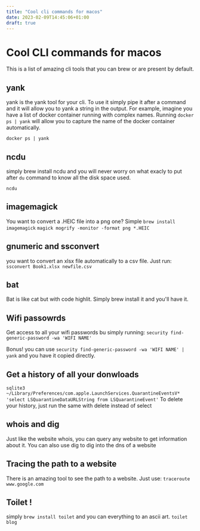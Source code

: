 ```yaml
---
title: "Cool cli commands for macos"
date: 2023-02-09T14:45:06+01:00
draft: true
---
```


# Cool CLI commands for macos
This is a list of amazing cli tools that you can brew or are present by default.

## yank
yank is the yank tool for your cli. To use it simply pipe it after a command and it will allow you to yank a string in the output.
For example, imagine you have a list of docker container running with complex names. Running `docker ps | yank` will allow you to capture the name of the docker container automatically.

`docker ps | yank`

## ncdu 
simply brew install ncdu and you will never worry on what exacly to put after `du` command to know all the disk space used.

`ncdu`

## imagemagick
You want to convert a .HEIC file into a png one? Simple 
`brew install imagemagick`
`magick mogrify -monitor -format png *.HEIC`

## gnumeric and ssconvert
you want to convert an xlsx file automatically to a csv file. Just run:
`ssconvert Book1.xlsx newfile.csv`

## bat
Bat is like cat but with code highlit. Simply brew install it and you'll have it.

## Wifi passowrds
Get access to all your wifi passwords bu simply running:
`security find-generic-password -wa 'WIFI NAME'`

Bonus! you can use 
`security find-generic-password -wa 'WIFI NAME' | yank`
and you have it copied directly.

## Get a history of all your donwloads 
`sqlite3 ~/Library/Preferences/com.apple.LaunchServices.QuarantineEventsV* 'select LSQuarantineDataURLString from LSQuarantineEvent'`
To delete your history, just run the same with delete instead of select

## whois and dig
Just like the website whois, you can query any website to get information about it.
You can also use dig to dig into the dns of a website

## Tracing the path to a website
There is an amazing tool to see the path to a website. Just use:
`traceroute www.google.com`

## Toilet !
simply `brew install toilet` and you can everything to an ascii art.
`toilet blog`




